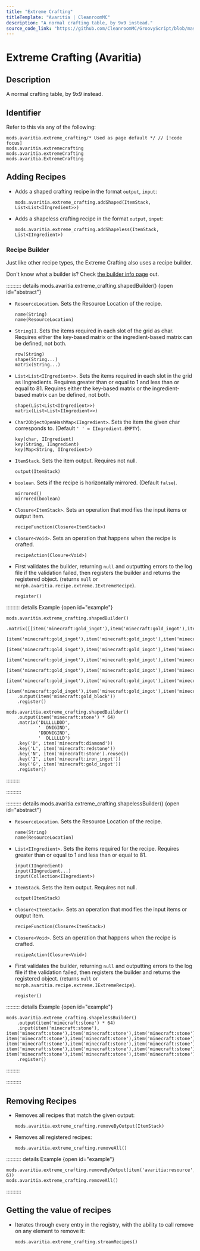 ```yaml
---
title: "Extreme Crafting"
titleTemplate: "Avaritia | CleanroomMC"
description: "A normal crafting table, by 9x9 instead."
source_code_link: "https://github.com/CleanroomMC/GroovyScript/blob/master/src/main/java/com/cleanroommc/groovyscript/compat/mods/avaritia/ExtremeCrafting.java"
---
```


# Extreme Crafting (Avaritia)

## Description

A normal crafting table, by 9x9 instead.

## Identifier

Refer to this via any of the following:

```groovy:no-line-numbers {1}
mods.avaritia.extreme_crafting/* Used as page default */ // [!code focus]
mods.avaritia.extremecrafting
mods.avaritia.extremeCrafting
mods.avaritia.ExtremeCrafting
```


## Adding Recipes

- Adds a shaped crafting recipe in the format `output`, `input`:

    ```groovy:no-line-numbers
    mods.avaritia.extreme_crafting.addShaped(ItemStack, List<List<IIngredient>>)
    ```

- Adds a shapeless crafting recipe in the format `output`, `input`:

    ```groovy:no-line-numbers
    mods.avaritia.extreme_crafting.addShapeless(ItemStack, List<IIngredient>)
    ```


### Recipe Builder

Just like other recipe types, the Extreme Crafting also uses a recipe builder.

Don't know what a builder is? Check [the builder info page](../../getting_started/builder.md) out.

:::::::::: details mods.avaritia.extreme_crafting.shapedBuilder() {open id="abstract"}
- `ResourceLocation`. Sets the Resource Location of the recipe.

    ```groovy:no-line-numbers
    name(String)
    name(ResourceLocation)
    ```

- `String[]`. Sets the items required in each slot of the grid as char. Requires either the key-based matrix or the ingredient-based matrix can be defined, not both.

    ```groovy:no-line-numbers
    row(String)
    shape(String...)
    matrix(String...)
    ```

- `List<List<IIngredient>>`. Sets the items required in each slot in the grid as IIngredients. Requires greater than or equal to 1 and less than or equal to 81. Requires either the key-based matrix or the ingredient-based matrix can be defined, not both.

    ```groovy:no-line-numbers
    shape(List<List<IIngredient>>)
    matrix(List<List<IIngredient>>)
    ```

- `Char2ObjectOpenHashMap<IIngredient>`. Sets the item the given char corresponds to. (Default `' ' = IIngredient.EMPTY`).

    ```groovy:no-line-numbers
    key(char, IIngredient)
    key(String, IIngredient)
    key(Map<String, IIngredient>)
    ```

- `ItemStack`. Sets the item output. Requires not null.

    ```groovy:no-line-numbers
    output(ItemStack)
    ```

- `boolean`. Sets if the recipe is horizontally mirrored. (Default `false`).

    ```groovy:no-line-numbers
    mirrored()
    mirrored(boolean)
    ```

- `Closure<ItemStack>`. Sets an operation that modifies the input items or output item.

    ```groovy:no-line-numbers
    recipeFunction(Closure<ItemStack>)
    ```

- `Closure<Void>`. Sets an operation that happens when the recipe is crafted.

    ```groovy:no-line-numbers
    recipeAction(Closure<Void>)
    ```

- First validates the builder, returning `null` and outputting errors to the log file if the validation failed, then registers the builder and returns the registered object. (returns `null` or `morph.avaritia.recipe.extreme.IExtremeRecipe`).

    ```groovy:no-line-numbers
    register()
    ```

::::::::: details Example {open id="example"}
```groovy:no-line-numbers
mods.avaritia.extreme_crafting.shapedBuilder()
    .matrix([[item('minecraft:gold_ingot'),item('minecraft:gold_ingot'),item('minecraft:gold_ingot'),item('minecraft:gold_ingot'),item('minecraft:gold_ingot'),item('minecraft:gold_ingot'),item('minecraft:gold_ingot')],
            [item('minecraft:gold_ingot'),item('minecraft:gold_ingot'),item('minecraft:gold_ingot'),item('minecraft:gold_ingot'),item('minecraft:gold_ingot'),item('minecraft:gold_ingot'),item('minecraft:gold_ingot')],
            [item('minecraft:gold_ingot'),item('minecraft:gold_ingot'),item('minecraft:gold_ingot'),item('minecraft:gold_ingot'),item('minecraft:gold_ingot'),item('minecraft:gold_ingot'),item('minecraft:gold_ingot')],
            [item('minecraft:gold_ingot'),item('minecraft:gold_ingot'),item('minecraft:gold_ingot'),item('minecraft:gold_ingot'),item('minecraft:gold_ingot'),item('minecraft:gold_ingot'),item('minecraft:gold_ingot')],
            [item('minecraft:gold_ingot'),item('minecraft:gold_ingot'),item('minecraft:gold_ingot'),item('minecraft:gold_ingot'),item('minecraft:gold_ingot'),item('minecraft:gold_ingot'),item('minecraft:gold_ingot')],
            [item('minecraft:gold_ingot'),item('minecraft:gold_ingot'),item('minecraft:gold_ingot'),item('minecraft:gold_ingot'),item('minecraft:gold_ingot'),item('minecraft:gold_ingot'),item('minecraft:gold_ingot')],
            [item('minecraft:gold_ingot'),item('minecraft:gold_ingot'),item('minecraft:gold_ingot'),item('minecraft:gold_ingot'),item('minecraft:gold_ingot'),item('minecraft:gold_ingot'),item('minecraft:gold_ingot')]])
    .output(item('minecraft:gold_block'))
    .register()

mods.avaritia.extreme_crafting.shapedBuilder()
    .output(item('minecraft:stone') * 64)
    .matrix('DLLLLLDDD',
            '  DNIGIND',
            'DDDNIGIND',
            '  DLLLLLD')
    .key('D', item('minecraft:diamond'))
    .key('L', item('minecraft:redstone'))
    .key('N', item('minecraft:stone').reuse())
    .key('I', item('minecraft:iron_ingot'))
    .key('G', item('minecraft:gold_ingot'))
    .register()
```

:::::::::

::::::::::

:::::::::: details mods.avaritia.extreme_crafting.shapelessBuilder() {open id="abstract"}
- `ResourceLocation`. Sets the Resource Location of the recipe.

    ```groovy:no-line-numbers
    name(String)
    name(ResourceLocation)
    ```

- `List<IIngredient>`. Sets the items required for the recipe. Requires greater than or equal to 1 and less than or equal to 81.

    ```groovy:no-line-numbers
    input(IIngredient)
    input(IIngredient...)
    input(Collection<IIngredient>)
    ```

- `ItemStack`. Sets the item output. Requires not null.

    ```groovy:no-line-numbers
    output(ItemStack)
    ```

- `Closure<ItemStack>`. Sets an operation that modifies the input items or output item.

    ```groovy:no-line-numbers
    recipeFunction(Closure<ItemStack>)
    ```

- `Closure<Void>`. Sets an operation that happens when the recipe is crafted.

    ```groovy:no-line-numbers
    recipeAction(Closure<Void>)
    ```

- First validates the builder, returning `null` and outputting errors to the log file if the validation failed, then registers the builder and returns the registered object. (returns `null` or `morph.avaritia.recipe.extreme.IExtremeRecipe`).

    ```groovy:no-line-numbers
    register()
    ```

::::::::: details Example {open id="example"}
```groovy:no-line-numbers
mods.avaritia.extreme_crafting.shapelessBuilder()
    .output(item('minecraft:stone') * 64)
    .input(item('minecraft:stone'), item('minecraft:stone'),item('minecraft:stone'),item('minecraft:stone'),item('minecraft:stone'),item('minecraft:stone'), item('minecraft:stone'),item('minecraft:stone'),item('minecraft:stone'),item('minecraft:stone'),item('minecraft:stone'), item('minecraft:stone'),item('minecraft:stone'),item('minecraft:stone'),item('minecraft:stone'),item('minecraft:stone'), item('minecraft:stone'),item('minecraft:stone'),item('minecraft:stone'),item('minecraft:stone'),item('minecraft:stone'), item('minecraft:stone'),item('minecraft:stone'),item('minecraft:stone'),item('minecraft:stone'),item('minecraft:stone'))
    .register()
```

:::::::::

::::::::::

## Removing Recipes

- Removes all recipes that match the given output:

    ```groovy:no-line-numbers
    mods.avaritia.extreme_crafting.removeByOutput(ItemStack)
    ```

- Removes all registered recipes:

    ```groovy:no-line-numbers
    mods.avaritia.extreme_crafting.removeAll()
    ```

:::::::::: details Example {open id="example"}
```groovy:no-line-numbers
mods.avaritia.extreme_crafting.removeByOutput(item('avaritia:resource', 6))
mods.avaritia.extreme_crafting.removeAll()
```

::::::::::

## Getting the value of recipes

- Iterates through every entry in the registry, with the ability to call remove on any element to remove it:

    ```groovy:no-line-numbers
    mods.avaritia.extreme_crafting.streamRecipes()
    ```
